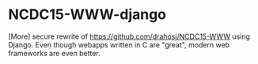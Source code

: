 # NCDC15-WWW-django

[More] secure rewrite of https://github.com/drahosj/NCDC15-WWW using Django. Even though webapps written in C are "great", modern web frameworks are even better.
